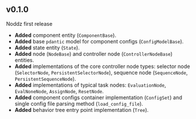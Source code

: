 ## v0.1.0

Noddz first release

* **Added** component entity (`ComponentBase`).
* **Added** base `pdantic` model for component configs (`ConfigModelBase`). 
* **Added** state entity (`State`).
* **Added** node (`NodeBase`) and controller node (`ControllerNodeBase`) entities.
* **Added** implementations of the core controller node types: selector node (`SelectorNode`, `PersistentSelectorNode`),
  sequence node (`SequenceNode`, `PersistentSequenceNode`).
* **Added** implementations of typical task nodes: `EvaluationNode`, `EvalNoneNode`, `AssignNode`, `ResetNode`.
* **Added** component configs container implementation (`ConfigSet`) and single config file parsing method (`load_config_file`).
* **Added** behavior tree entry point implementation (`Tree`).